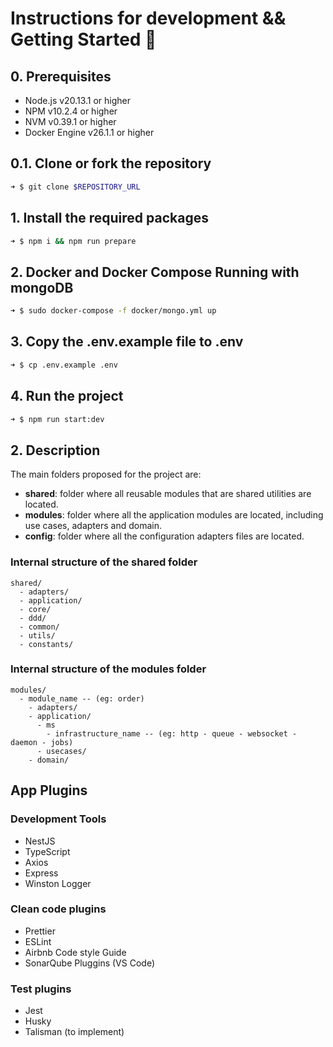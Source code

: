 # Instructions for development && Getting Started 🚀

## 0. Prerequisites

- Node.js v20.13.1 or higher
- NPM v10.2.4 or higher
- NVM v0.39.1 or higher
- Docker Engine v26.1.1 or higher

## 0.1. Clone or fork the repository

```bash
➜ $ git clone $REPOSITORY_URL
```

## 1. Install the required packages

```bash
➜ $ npm i && npm run prepare
```

## 2. Docker and Docker Compose Running with mongoDB

```bash
➜ $ sudo docker-compose -f docker/mongo.yml up
```

## 3. Copy the .env.example file to .env

```bash
➜ $ cp .env.example .env
```

## 4. Run the project

```bash
➜ $ npm run start:dev
```

## 2. Description

The main folders proposed for the project are:

- **shared**: folder where all reusable modules that are shared utilities are located.
- **modules**: folder where all the application modules are located, including use cases, adapters and domain.
- **config**: folder where all the configuration adapters files are located.

### Internal structure of the shared folder

```bin
shared/
  - adapters/
  - application/
  - core/
  - ddd/
  - common/
  - utils/
  - constants/
```

### Internal structure of the modules folder

```bin
modules/
  - module_name -- (eg: order)
    - adapters/
    - application/
      - ms
        - infrastructure_name -- (eg: http - queue - websocket - daemon - jobs)
      - usecases/
    - domain/
```

## App Plugins

### Development Tools

- NestJS
- TypeScript
- Axios
- Express
- Winston Logger

### Clean code plugins

- Prettier
- ESLint
- Airbnb Code style Guide
- SonarQube Pluggins (VS Code)

### Test plugins

- Jest
- Husky
- Talisman (to implement)
